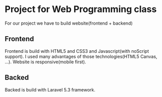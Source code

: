 # Project for Web Programming class

For our project we have to build website(frontend + backend)

## Frontend

Frontend is build with HTML5 and CSS3 and Javascript(with noScript support).
I used many advantages of those technologies(HTML5 Canvas, ...).
Website is responsive(mobile first).

## Backed

Backed is build with Laravel 5.3 framework.
